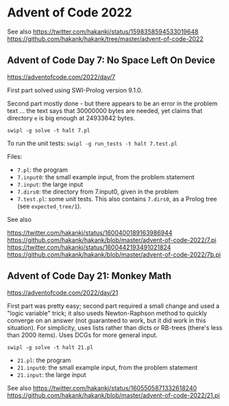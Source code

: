 # Advent of Code 2022

See also
https://twitter.com/hakankj/status/1598358594533019648
https://github.com/hakank/hakank/tree/master/advent-of-code-2022

## Advent of Code Day 7: No Space Left On Device

https://adventofcode.com/2022/day/7

First part solved using SWI-Prolog version 9.1.0.

Second part mostly done - but there appears to be an error in the problem text ...
the text says that 30000000 bytes are needed, yet claims that directory `e`
is big enough at 24933642 bytes.

`swipl -g solve -t halt 7.pl`

To run the unit tests:
`swipl -g run_tests -t halt 7.test.pl`

Files:

- `7.pl`: the program
- `7.input0`: the small example input, from the problem statement
- `7.input`: the large input
- `7.dirs0`: the directory from 7.input0, given in the problem
- `7.test.pl`: some unit tests. This also contains `7.dirs0`, as a Prolog tree (see `expected_tree/1`).

See also

https://twitter.com/hakankj/status/1600400189163986944
https://github.com/hakank/hakank/blob/master/advent-of-code-2022/7.pi
https://twitter.com/hakankj/status/1600442193491021824
https://github.com/hakank/hakank/blob/master/advent-of-code-2022/7b.pi

## Advent of Code Day 21: Monkey Math

https://adventofcode.com/2022/day/21

First part was pretty easy; second part required a small change and
used a "logic variable" trick; it also useds Newton-Raphson method to
quickly converge on an answer (not guaranteed to work, but it did work
in this situation). For simplicity, uses lists rather than dicts or
RB-trees (there's less than 2000 items). Uses DCGs for more general
input.

`swipl -g solve -t halt 21.pl`

- `21.pl`: the program
- `21.input0`: the small example input, from the problem statement
- `21.input`: the large input

See also https://twitter.com/hakankj/status/1605505871332618240
https://github.com/hakank/hakank/blob/master/advent-of-code-2022/21.pi

